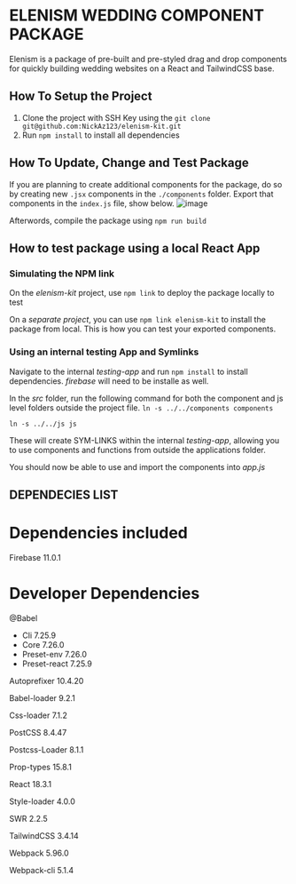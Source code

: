 # ELENISM WEDDING COMPONENT PACKAGE
Elenism is a package of pre-built and pre-styled drag and drop components for quickly building wedding websites on a React and TailwindCSS base.

## How To Setup the Project
1. Clone the project with SSH Key using the ```git clone git@github.com:NickAz123/elenism-kit.git```
2. Run ```npm install``` to install all dependencies

## How To Update, Change and Test Package
If you are planning to create additional components for the package, do so by creating new ```.jsx``` components in the ```./components``` folder. Export that components in the ```index.js``` file, show below.
![image](https://github.com/user-attachments/assets/c0c228de-20e4-4bb8-8e5c-5deaf243b2a2)

Afterwords, compile the package using ```npm run build```

## How to test package using a local React App
### Simulating the NPM link
On the _elenism-kit_ project, use ```npm link``` to deploy the package locally to test

On a _separate project_, you can use ```npm link elenism-kit``` to install the package from local. This is how you can test your exported components.

### Using an internal testing App and Symlinks
Navigate to the internal _testing-app_ and run ```npm install``` to install dependencies. _firebase_ will need to be installe as well.

In the _src_ folder, run the following command for both the component and js level folders outside the project file.
```ln -s ../../components components```

```ln -s ../../js js```

These will create SYM-LINKS within the internal _testing-app_, allowing you to use components and functions from outside the applications folder.

You should now be able to use and import the components into _app.js_

## DEPENDECIES LIST

# Dependencies included
Firebase 11.0.1

# Developer Dependencies
@Babel
- Cli 7.25.9
- Core 7.26.0
- Preset-env 7.26.0
- Preset-react 7.25.9

Autoprefixer 10.4.20

Babel-loader 9.2.1

Css-loader 7.1.2

PostCSS 8.4.47

Postcss-Loader 8.1.1

Prop-types 15.8.1

React 18.3.1

Style-loader 4.0.0

SWR 2.2.5

TailwindCSS 3.4.14

Webpack 5.96.0

Webpack-cli 5.1.4
